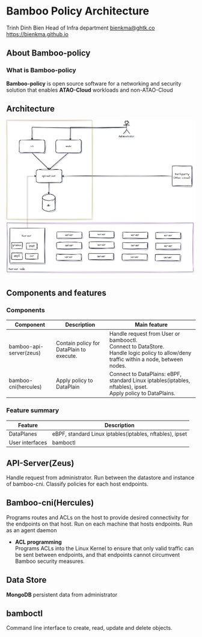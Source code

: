 # Bamboo Policy Architecture

Trinh Dinh Bien
Head of Infra department
bienkma@ghtk.co
https://bienkma.github.io

## About Bamboo-policy
### What is Bamboo-policy
**Bamboo-policy** is open source software for a networking and security solution that enables **ATAO-Cloud** workloads and non-ATAO-Cloud

## Architecture
![image](img/architecture-Page-9.jpg)

## Components and features

### Components
| Component               | Description                              | Main feature                                                                                                                                |
|-------------------------|------------------------------------------|---------------------------------------------------------------------------------------------------------------------------------------------|
| bamboo-api-server(zeus) | Contain policy for DataPlain to execute. | Handle request from User or bambooctl.<br/>Connect to DataStore.<br>Handle logic policy to allow/deny traffic within a node, between nodes. |
| bamboo-cni(hercules)    | Apply policy to DataPlain                | Connect to DataPlains: eBPF, standard Linux iptables(iptables, nftables), ipset.<br>Apply policy to DataPlains.                             |

### Feature summary
| Feature         | Description                                              |
|-----------------|----------------------------------------------------------|
| DataPlanes      | eBPF, standard Linux iptables(iptables, nftables), ipset |
| User interfaces | bamboctl                                                 |

## API-Server(Zeus)
Handle request from administrator. Run between the datastore and instance of bamboo-cni. Classify policies for each host endpoints.

## Bamboo-cni(Hercules)
Programs routes and ACLs on the host to provide desired connectivity for the endpoints on that host. Run on each machine that hosts endpoints. Run as an agent daemon

- **ACL programming**<br>
   Programs ACLs into the Linux Kernel to ensure that only valid traffic can be sent between endpoints, and that endpoints cannot circumvent Bamboo security measures.

## Data Store
**MongoDB** persistent data from administrator

## bamboctl
Command line interface to create, read, update and delete objects.